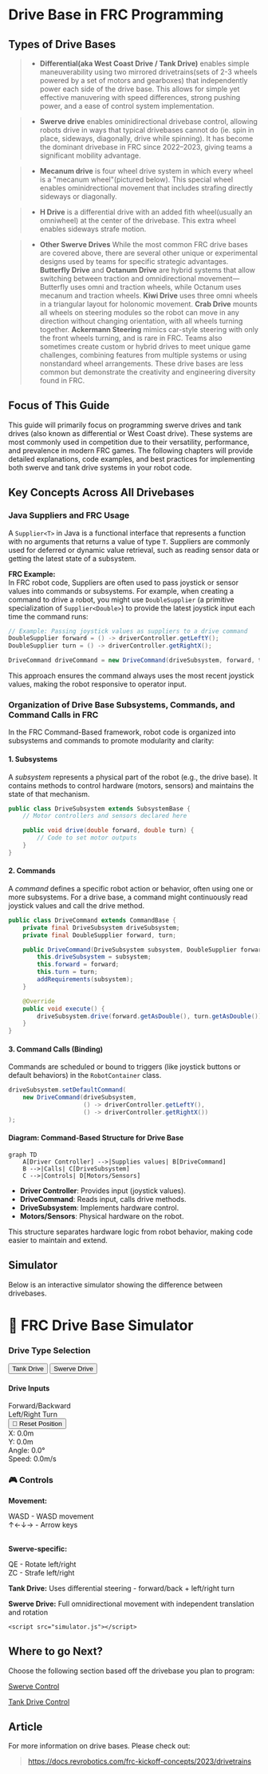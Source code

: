 # Drive Base in FRC Programming

## Types of Drive Bases
> - **Differential(aka West Coast Drive / Tank Drive)** enables simple maneuverability using two mirrored drivetrains(sets of 2-3 wheels powered by a set of motors and gearboxes) that independently power each side of the drive base. This allows for simple yet effective manuvering with speed differences, strong pushing power, and a ease of control system implementation.

> - **Swerve drive** enables ominidirectional drivebase control, allowing robots drive in ways that typical drivebases cannot do (ie. spin in place, sideways, diagonally, drive while spinning). It has become the dominant drivebase in FRC since 2022–2023, giving teams a significant mobility advantage.

> - **Mecanum drive** is four wheel drive system in which every wheel is a "mecanum wheel"(pictured below).<!-- TODO Add mecanum wheel picture-->
This special wheel enables ominidrectional movement that includes strafing directly sideways or diagonally.

> - **H Drive** is a differential drive with an added fith wheel(usually an omniwheel) at the center of the drivebase. This extra wheel enables sideways strafe motion.

> - **Other Swerve Drives** While the most common FRC drive bases are covered above, there are several other unique or experimental designs used by teams for specific strategic advantages. **Butterfly Drive** and **Octanum Drive** are hybrid systems that allow switching between traction and omnidirectional movement—Butterfly uses omni and traction wheels, while Octanum uses mecanum and traction wheels. **Kiwi Drive** uses three omni wheels in a triangular layout for holonomic movement. **Crab Drive** mounts all wheels on steering modules so the robot can move in any direction without changing orientation, with all wheels turning together. **Ackermann Steering** mimics car-style steering with only the front wheels turning, and is rare in FRC. Teams also sometimes create custom or hybrid drives to meet unique game challenges, combining features from multiple systems or using nonstandard wheel arrangements. These drive bases are less common but demonstrate the creativity and engineering diversity found in FRC.

## Focus of This Guide

This guide will primarily focus on programming swerve drives and tank drives (also known as differential or West Coast drive). These systems are most commonly used in competition due to their versatility, performance, and prevalence in modern FRC games. The following chapters will provide detailed explanations, code examples, and best practices for implementing both swerve and tank drive systems in your robot code.

## Key Concepts Across All Drivebases
### Java Suppliers and FRC Usage

A `Supplier<T>` in Java is a functional interface that represents a function with no arguments that returns a value of type `T`. Suppliers are commonly used for deferred or dynamic value retrieval, such as reading sensor data or getting the latest state of a subsystem.

**FRC Example:**  
In FRC robot code, Suppliers are often used to pass joystick or sensor values into commands or subsystems. For example, when creating a command to drive a robot, you might use `DoubleSupplier` (a primitive specialization of `Supplier<Double>`) to provide the latest joystick input each time the command runs:

```java
// Example: Passing joystick values as suppliers to a drive command
DoubleSupplier forward = () -> driverController.getLeftY();
DoubleSupplier turn = () -> driverController.getRightX();

DriveCommand driveCommand = new DriveCommand(driveSubsystem, forward, turn);
```

This approach ensures the command always uses the most recent joystick values, making the robot responsive to operator input.

### Organization of Drive Base Subsystems, Commands, and Command Calls in FRC

In the FRC Command-Based framework, robot code is organized into subsystems and commands to promote modularity and clarity:

#### 1. **Subsystems**
A *subsystem* represents a physical part of the robot (e.g., the drive base). It contains methods to control hardware (motors, sensors) and maintains the state of that mechanism.

```java
public class DriveSubsystem extends SubsystemBase {
    // Motor controllers and sensors declared here

    public void drive(double forward, double turn) {
        // Code to set motor outputs
    }
}
```

#### 2. **Commands**
A *command* defines a specific robot action or behavior, often using one or more subsystems. For a drive base, a command might continuously read joystick values and call the drive method.

```java
public class DriveCommand extends CommandBase {
    private final DriveSubsystem driveSubsystem;
    private final DoubleSupplier forward, turn;

    public DriveCommand(DriveSubsystem subsystem, DoubleSupplier forward, DoubleSupplier turn) {
        this.driveSubsystem = subsystem;
        this.forward = forward;
        this.turn = turn;
        addRequirements(subsystem);
    }

    @Override
    public void execute() {
        driveSubsystem.drive(forward.getAsDouble(), turn.getAsDouble());
    }
}
```

#### 3. **Command Calls (Binding)**
Commands are scheduled or bound to triggers (like joystick buttons or default behaviors) in the `RobotContainer` class.

```java
driveSubsystem.setDefaultCommand(
    new DriveCommand(driveSubsystem, 
                     () -> driverController.getLeftY(), 
                     () -> driverController.getRightX())
);
```

#### **Diagram: Command-Based Structure for Drive Base**

```mermaid
graph TD
    A[Driver Controller] -->|Supplies values| B[DriveCommand]
    B -->|Calls| C[DriveSubsystem]
    C -->|Controls| D[Motors/Sensors]
```

- **Driver Controller**: Provides input (joystick values).
- **DriveCommand**: Reads input, calls drive methods.
- **DriveSubsystem**: Implements hardware control.
- **Motors/Sensors**: Physical hardware on the robot.

This structure separates hardware logic from robot behavior, making code easier to maintain and extend.

## Simulator

Below is an interactive simulator showing the difference between drivebases.


<!DOCTYPE html>
<html lang="en">
<head>
    <meta charset="UTF-8">
    <meta name="viewport" content="width=device-width, initial-scale=1.0">
    <title>FRC Drive Base Simulator</title>
    <link rel="stylesheet" href="simulator.css">
</head>
<body>
    <div class="simulator-container">
        <h1 class="title">🤖 FRC Drive Base Simulator</h1>
        <div class="controls-section">
            <div class="control-panel">
                <div class="control-group">
                    <h3>Drive Type Selection</h3>
                    <div class="drive-type-selector">
                        <button class="drive-type-btn active" onclick="setDriveType('tank')">Tank Drive</button>
                        <button class="drive-type-btn" onclick="setDriveType('swerve')">Swerve Drive</button>
                    </div>
                </div>
                <div class="input-display">
                    <div class="input-group">
                        <h4>Drive Inputs</h4>
                        <div class="input-label">Forward/Backward</div>
                        <div class="input-bar">
                            <div class="input-bar-fill" id="forwardBar"></div>
                        </div>
                        <div class="input-label">Left/Right Turn</div>
                        <div class="input-bar">
                            <div class="input-bar-fill" id="turnBar"></div>
                        </div>
                    </div>
                    <div class="input-group" id="swerveInputs" style="display: none;">
                        <h4>Swerve Inputs</h4>
                        <div class="input-label">Strafe (Left/Right)</div>
                        <div class="input-bar">
                            <div class="input-bar-fill" id="strafeBar"></div>
                        </div>
                        <div class="input-label">Rotation</div>
                        <div class="input-bar">
                            <div class="input-bar-fill" id="rotationBar"></div>
                        </div>
                    </div>
                </div>
                <button class="reset-btn" onclick="resetRobot()">🔄 Reset Position</button>
            </div>
        </div>
        <div class="field-container">
            <canvas id="gameField" width="800" height="400"></canvas>
            <div class="robot-info">
                <div class="telemetry" id="telemetry">
                    <div>X: <span id="posX">0.0</span>m</div>
                    <div>Y: <span id="posY">0.0</span>m</div>
                    <div>Angle: <span id="angle">0.0</span>°</div>
                    <div>Speed: <span id="speed">0.0</span>m/s</div>
                </div>
            </div>
        </div>
        <div class="instructions">
            <h3>🎮 Controls</h3>
            <p><strong>Movement:</strong></p>
            <div class="key-group">
                <span class="key">W</span><span class="key">A</span><span class="key">S</span><span class="key">D</span> - WASD movement
            </div>
            <div class="key-group">
                <span class="key">↑</span><span class="key">←</span><span class="key">↓</span><span class="key">→</span> - Arrow keys
            </div>
            <br>
            <p><strong>Swerve-specific:</strong></p>
            <div class="key-group">
                <span class="key">Q</span><span class="key">E</span> - Rotate left/right
            </div>
            <div class="key-group">
                <span class="key">Z</span><span class="key">C</span> - Strafe left/right
            </div>
            <p><strong>Tank Drive:</strong> Uses differential steering - forward/back + left/right turn</p>
            <p><strong>Swerve Drive:</strong> Full omnidirectional movement with independent translation and rotation</p>
        </div>
    </div>

    <script src="simulator.js"></script>
</body>
</html>

## Where to go Next?

Choose the following section based off the drivebase you plan to program:

[Swerve Control](./swerve_control.md)


[Tank Drive Control](./differential_control.md) 



## Article
For more information on drive bases. Please check out:
> https://docs.revrobotics.com/frc-kickoff-concepts/2023/drivetrains